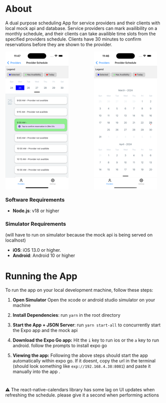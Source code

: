 # About

A dual purpose scheduling App for service providers and their clients with local mock api and database. Service providers can mark availibility on a monthly schedule, and their clients can take availible time slots from the specified providers schedule. Clients have 30 minutes to confirm reservations before they are shown to the provider.

<div style="display: flex; flex-direction:row; gap:80px">
  <img width="200" src="./example2.png">
  <img width="200" src="./example1.png">
</div>

### Software Requirements

- **Node.js**: v18 or higher

### Simulator Requirements

(will have to run on simulator because the mock api is being served on localhost)

- **iOS**: iOS 13.0 or higher.
- **Android**: Android 10 or higher

# Running the App

To run the app on your local development machine, follow these steps:

1. **Open Simulator** Open the xcode or android studio simulator on your machine

2. **Install Dependencies**: run `yarn` in the root directory

3. **Start the App + JSON Server**: run `yarn start-all` to concurrently start the Expo app and the mock api

4. **Download the Expo Go app:** Hit the `i` key to run ios or the `a` key to run android. follow the prompts to install expo go

5. **Viewing the app:** Following the above steps should start the app automatically within expo go. If it doesnt, copy the url in the terminal (should look something like `exp://192.168.4.38:8081`) and paste it manually into the app .

#

⚠️ The react-native-calendars library has some lag on UI updates when refreshing the schedule. please give it a second when performing actions

